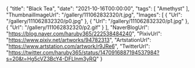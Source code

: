 {
   "title": "Black Tea",
   "date": "2021-10-16T00:00:00",
   "tags": [
      "Amethyst"
   ],
   "ThumbnailImageUrl": "/gallery/111062832320/t.jpg",
   "Images": [
      {
         "Url": "/gallery/111062832320/p0.jpg"
      },
      {
         "Url": "/gallery/111062832320/p1.jpg"
      },
      {
         "Url": "/gallery/111062832320/p2.gif"
      }
   ],
   "NaverBlogUrl": "https://blog.naver.com/haruby365/222538484240",
   "PixivUrl": "https://www.pixiv.net/artworks/94782313",
   "ArtstationUrl": "https://www.artstation.com/artwork/r9JRe6",
   "TwitterUrl": "https://twitter.com/haruby365/status/1470916887194537984?s=20&t=Hg5cVZ3BcY4-DFLlnm3yRQ"
}